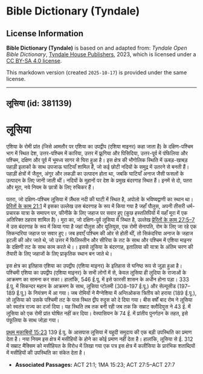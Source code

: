 # Bible Dictionary (Tyndale)

## License Information

**Bible Dictionary (Tyndale)** is based on and adapted from: _Tyndale Open Bible Dictionary_, [Tyndale House Publishers](https://tyndaleopenresources.com/), 2023, which is licensed under a [CC BY-SA 4.0 license](https://creativecommons.org/licenses/by-sa/4.0/legalcode.en).

This markdown version (created `2025-10-17`) is provided under the same license.



--------------------------------

## लूसिया (id: 381139)

लूसिया
======

एशिया के रोमी प्रांत (जिसे आमतौर पर एशिया का उपद्वीप (एशिया माइनर) कहा जाता है) के दक्षिण\-पश्चिम भाग में स्थित देश, उत्तर\-पश्चिम में कारिया, उत्तर में फ्रूगिया और पिसिदिया, उत्तर\-पूर्व में पंफिलिया और पश्चिम, दक्षिण और पूर्व में भूमध्य सागर से घिरा हुआ है। इस क्षेत्र की भौगोलिक स्थिति में ऊबड़\-खाबड़ पहाड़ी इलाकों के साथ उपजाऊ घाटियाँ शामिल हैं, जो कई छोटी नदियों के समुद्र में उतरने से बनती हैं। पहाड़ी क्षेत्रों में जैतून, अंगूर और लकड़ी का उत्पादन होता था, जबकि घाटियाँ अनाज जैसी फसलों के उत्पादन के लिए जानी जाती थीं। नदियों के मुहानों पर देश के प्रमुख बंदरगाह स्थित हैं। इनमें से दो, पतरा और मूरा, नये नियम के छात्रों के लिए रुचिकर हैं।

पतरा, जो दक्षिण\-पश्चिम लूसिया में ज़ैंथस नदी की घाटी में स्थित है, अपोलो के भविष्यद्वाणी का स्थान था। [प्रेरितों के काम 21:1](https://ref.ly/Acts21:1) में इसका उल्लेख उस बंदरगाह के रूप में किया गया है जहाँ पौलुस, अपनी तीसरी धर्म\-प्रचारक यात्रा के समापन पर, फीनीके के लिए जहाज पर सवार हुए (कुछ हस्तलिपियों में यहाँ मूरा में एक अतिरिक्त ठहराव शामिल है)। मूरा का, जो दक्षिण\-पूर्व लूसिया में स्थित है, उल्लेख [प्रेरितों के काम 27:5–7](https://ref.ly/Acts27:5-Acts27:7) में उस बंदरगाह के रूप में किया गया है जहां पौलुस और यूलियुस, एक रोमी सेनापति, रोम के लिए जा रहे एक सिकन्दरिया जहाज पर सवार हुए। जब हवाएँ पश्चिम की ओर से होती थीं, तो सिकंदरिया अनाज के जहाज इटली की ओर जाते थे, जो उत्तर में फिलिस्तीन और सीरिया के तट के साथ और पश्चिम में एशिया माइनर के दक्षिणी तट के साथ काम करते थे।। इससे लूसिया के बंदरगाह, इतालिया की यात्रा के अंतिम चरण की तैयारी के लिए जहाजों के लिए प्राकृतिक स्थान बन जाते थे।

इस क्षेत्र का इतिहास एशिया का उपद्वीप (एशिया माइनर) के इतिहास से घनिष्ठ रूप से जुड़ा हुआ है। पश्चिमी एशिया का उपद्वीप (एशिया माइनर) के सभी लोगों में से, केवल लूसिया ही लुदिया के राजाओं के आक्रमण का सामना कर सका। हालांकि, 546 ई.पू. में इसे फारसी शासन के अधीन होना पड़ा। 333 ई.पू. में सिकन्दर महान के आक्रमण के साथ, लूसिया प्टोलमी (308–197 ई.पू.) और सेल्यूसीड (197–189 ई.पू.) के नियंत्रण में आ गया। जब रोमियों ने मैग्नेशिया में अन्तिओकस त्रितीय को हराया (189 ई.पू.), तो लूसिया को उसके पश्चिमी तट के पास स्थित द्वीप रुदुस को दे दिया गया। बीस वर्षों बाद रोम ने लूसिया को स्वतंत्र राज्य का दर्जा दिया। यह स्थिति तब तक बनी रही जब तक कि सम्राट क्लौदियुस ने 43 ई. में लूसिया को एक रोमी प्रांत घोषित नहीं कर दिया। वेस्पासियन के 74 ई. में प्रांतीय पुनर्गठन के तहत, इसे पंफूलिया के साथ जोड़ा गया।

[प्रथम मकाबियों 15:23](https://ref.ly/1Macc15:23) 139 ई.पू. के आसपास लूसिया में यहूदी समुदाय की एक बड़ी उपस्थिति का प्रमाण देता है। नया नियम इस क्षेत्र में मसीहियों के होने का कोई प्रमाण नहीं देता है। हालांकि, लूसिया से ई. 312 में सम्राट मैक्सिम को मसीहियत के विरोध में लिखा गया एक पत्र इस क्षेत्र में कलीसिया के प्रारंभिक शताब्दियों में मसीहियों की उपस्थिति का संकेत देता है।

* **Associated Passages:** ACT 21:1; 1MA 15:23; ACT 27:5–ACT 27:7

